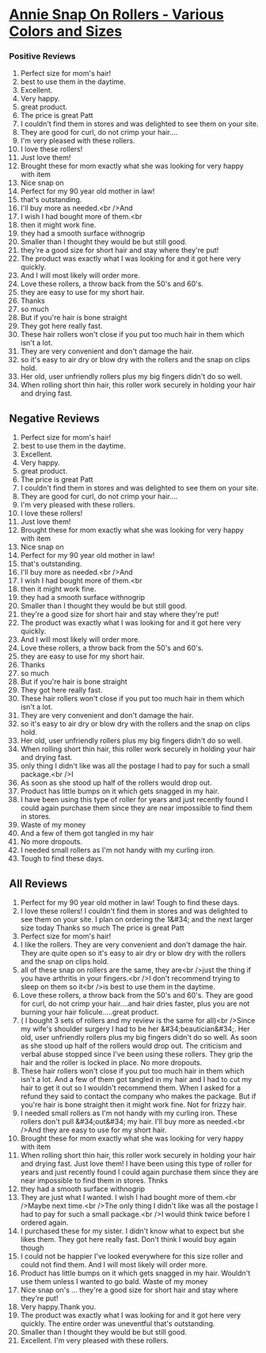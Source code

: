 # [Annie Snap On Rollers - Various Colors and Sizes](https://products.checkmycream.com/products/Annie-Snap-On-Rollers-Various-Colors-and-Sizes.html)

### Positive Reviews

<ol>
      <li>Perfect size for mom&#x27;s hair!</li>
      <li>best to use them in the daytime.</li>
      <li>Excellent.  </li>
      <li>Very happy.</li>
      <li>great product.</li>
      <li>The price is great  Patt</li>
      <li>I couldn&#x27;t find them in stores and was delighted to see them on your site.  </li>
      <li>They are good for curl, do not crimp your hair....</li>
      <li>I&#x27;m very pleased with these rollers.</li>
      <li>I love these rollers!  </li>
      <li>Just love them!</li>
      <li>Brought these for mom exactly what she was looking for very happy with item</li>
      <li>Nice snap on</li>
      <li>Perfect for my 90 year old mother in law!  </li>
      <li>that&#x27;s outstanding.</li>
      <li>I&#x27;ll buy more as needed.&lt;br /&gt;And</li>
      <li>I wish I had bought more of them.&lt;br</li>
      <li>then it might work fine.</li>
      <li>they had a smooth surface withnogrip</li>
      <li>Smaller than I thought they would be but still good.</li>
      <li>they&#x27;re a good size for short hair and stay where they&#x27;re put!</li>
      <li>The product was exactly what I was looking for and it got here very quickly.  </li>
      <li>And I will most likely will order more.</li>
      <li>Love these rollers, a throw back from the 50&#x27;s and 60&#x27;s.  </li>
      <li>they are easy to use for my short hair.</li>
      <li>Thanks</li>
      <li>so much  </li>
      <li>But if you&#x27;re hair is bone straight</li>
      <li>They got here really fast.</li>
      <li>These hair rollers won&#x27;t close if you put too much hair in them which isn&#x27;t a lot.</li>
      <li>They are very convenient and don&#x27;t damage the hair.  </li>
      <li>so it&#x27;s easy to air dry or blow dry with the rollers and the snap on clips hold.</li>
      <li>Her old, user unfriendly  rollers plus my big fingers didn&#x27;t do so well.</li>
      <li>When rolling short thin hair, this roller work securely in holding your hair and drying fast.</li>
</ol>


<h2>Negative Reviews</h2>
<ol>
<li> Perfect size for mom&#x27;s hair!</li>
<li> best to use them in the daytime.</li>
<li> Excellent.  </li>
<li> Very happy.</li>
<li> great product.</li>
<li> The price is great  Patt</li>
<li> I couldn&#x27;t find them in stores and was delighted to see them on your site.  </li>
<li> They are good for curl, do not crimp your hair....</li>
<li> I&#x27;m very pleased with these rollers.</li>
<li> I love these rollers!  </li>
<li> Just love them!</li>
<li> Brought these for mom exactly what she was looking for very happy with item</li>
<li> Nice snap on</li>
<li> Perfect for my 90 year old mother in law!  </li>
<li> that&#x27;s outstanding.</li>
<li> I&#x27;ll buy more as needed.&lt;br /&gt;And</li>
<li> I wish I had bought more of them.&lt;br</li>
<li> then it might work fine.</li>
<li> they had a smooth surface withnogrip</li>
<li> Smaller than I thought they would be but still good.</li>
<li> they&#x27;re a good size for short hair and stay where they&#x27;re put!</li>
<li> The product was exactly what I was looking for and it got here very quickly.  </li>
<li> And I will most likely will order more.</li>
<li> Love these rollers, a throw back from the 50&#x27;s and 60&#x27;s.  </li>
<li> they are easy to use for my short hair.</li>
<li> Thanks</li>
<li> so much  </li>
<li> But if you&#x27;re hair is bone straight</li>
<li> They got here really fast.</li>
<li> These hair rollers won&#x27;t close if you put too much hair in them which isn&#x27;t a lot.</li>
<li> They are very convenient and don&#x27;t damage the hair.  </li>
<li> so it&#x27;s easy to air dry or blow dry with the rollers and the snap on clips hold.</li>
<li> Her old, user unfriendly  rollers plus my big fingers didn&#x27;t do so well.</li>
<li> When rolling short thin hair, this roller work securely in holding your hair and drying fast.</li>
<li> only thing I didn&#x27;t like was all the postage I had to pay for such a small package.&lt;br /&gt;I</li>
<li> As soon as she stood up half of the rollers would drop out.</li>
<li> Product has little bumps on it which gets snagged in my hair.  </li>
<li> I have been using this type of roller for years and just recently found I could again purchase them since they are near impossible to find them in stores.</li>
<li> Waste of my money</li>
<li> And a few of them got tangled in my hair</li>
<li> No more dropouts.</li>
<li> I needed small rollers as I&#x27;m not handy with my curling iron.</li>
<li> Tough to find these days.</li>
</ol>

<h2>All Reviews</h2>

<ol>
    <li> Perfect for my 90 year old mother in law!  Tough to find these days.</li>
    <li> I love these rollers!  I couldn&#x27;t find them in stores and was delighted to see them on your site.  I plan on ordering the 1&amp;#34; and  the next larger size today  Thanks so much  The price is great  Patt</li>
    <li> Perfect size for mom&#x27;s hair!</li>
    <li> I like the rollers.  They are very convenient and don&#x27;t damage the hair.  They are quite open so it&#x27;s easy to air dry or blow dry with the rollers and the snap on clips hold.</li>
    <li> all of these snap on rollers are the same, they are&lt;br /&gt;just the thing if you have arthritis in your fingers.&lt;br /&gt;I don&#x27;t recommend trying to sleep on them so it&lt;br /&gt;is best to use them in the daytime.</li>
    <li> Love these rollers, a throw back from the 50&#x27;s and 60&#x27;s.  They are good for curl, do not crimp your hair....and hair dries faster, plus you are not burning your hair folicule.....great product.</li>
    <li> ( I bought 3 sets of rollers and my review is the same for all)&lt;br /&gt;Since my wife&#x27;s shoulder surgery I had to be her &amp;#34;beautician&amp;#34;. Her old, user unfriendly  rollers plus my big fingers didn&#x27;t do so well. As soon as she stood up half of the rollers would drop out. The criticism and verbal abuse  stopped  since I&#x27;ve been using these rollers.  They grip the hair and the roller is locked in place. No more dropouts.</li>
    <li> These hair rollers won&#x27;t close if you put too much hair in them which isn&#x27;t a lot. And a few of them got tangled in my hair and I had to cut my hair to get it out so I wouldn&#x27;t recommend them. When I asked for a refund they said to contact the company who makes the package. But if you&#x27;re hair is bone straight then it might work fine. Not for frizzy hair.</li>
    <li> I needed small rollers as I&#x27;m not handy with my curling iron. These rollers don&#x27;t pull &amp;#34;out&amp;#34; my hair. I&#x27;ll buy more as needed.&lt;br /&gt;And they are easy to use for my short hair.</li>
    <li> Brought these for mom exactly what she was looking for very happy with item</li>
    <li> When rolling short thin hair, this roller work securely in holding your hair and drying fast. Just love them! I have been using this type of roller for years and just recently found I could again purchase them since they are near impossible to find them in stores. Thnks</li>
    <li> they had a smooth surface withnogrip</li>
    <li> They are just what I wanted.  I wish I had bought more of them.&lt;br /&gt;Maybe next time.&lt;br /&gt;The only thing I didn&#x27;t like was all the postage I had to pay for such a small package.&lt;br /&gt;I would think twice before I ordered again.</li>
    <li> I purchased these for my sister. I didn&#x27;t know what to expect but she likes them. They got here really fast. Don&#x27;t think I would buy again though</li>
    <li> I could not be happier I&#x27;ve looked everywhere for this size roller and could not find them. And I will most likely will order more.</li>
    <li> Product has little bumps on it which gets snagged in my hair.  Wouldn&#x27;t use them unless I wanted to go bald. Waste of my money</li>
    <li> Nice snap on&#x27;s ... they&#x27;re a good size for short hair and stay where they&#x27;re put!</li>
    <li> Very happy.Thank you.</li>
    <li> The product was exactly what I was looking for and it got here very quickly.  The entire order was uneventful that&#x27;s outstanding.</li>
    <li> Smaller than I thought they would be but still good.</li>
    <li> Excellent.  I&#x27;m very pleased with these rollers.</li>
</ol>




